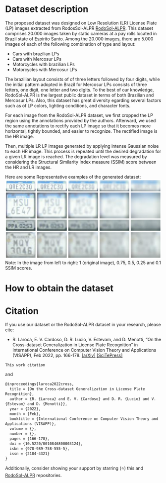 # Dataset description

The proposed dataset was designed on Low Resolution (LR) License Plate (LP) images extracted from RodosSol-ALPR [RodoSol-ALPR](https://github.com/raysonlaroca/rodosol-alpr-dataset). This dataset comprises 20.000 images taken by static cameras at a pay rolls located in Brazil state of Espírito Santo. Among the 20.000 images, there are 5.000 images of each of the following combination of type and layout:

* Cars with brazilian LPs
* Cars with Mercosur LPs
* Motorcycles with brazilian LPs
* Motorcycles with Mercosur LPs

The brazilian layout consists of of three letters followed by four digits, while the initial pattern adopted in Brazil for Mercosur LPs consists of three letters, one digit, one letter and two digits. To the best of our knowledge,  RodoSol-ALPR is the largest public dataset in terms of both Brazilian and Mercosur LPs. Also, this dataset has great diversity egarding several factors such as of LP colors, lighting conditions, and character fonts.

For each image from the RodoSol-ALPR dataset, we first cropped the LP region using the annotations provided by the authors. Afterward, we used the same annotations to rectify each LP image so that it becomes more horizontal, tightly bounded, and easier to recognize. The rectified image is the HR image.

Then, multiple LR LP images generated  by applying intense Gaussian noise to each HR image. This process is repeated until the desired degradation for a given LR image is reached. The degradation level was measured by considering the Structural Similarity Index measure (SSIM) score between the HR and LR images. 

Here are some Representative examples of the generated dataset:
<img src="./media/image.png"/>
Note: In the image from left to right: 1 (original image), 0.75, 0.5, 0.25 and 0.1 SSIM scores.
<br>


# How to obtain the dataset


# Citation

If you use our dataset or the RodoSol-ALPR dataset in your research, please cite:

* R. Laroca, E. V. Cardoso, D. R. Lucio, V. Estevam, and D. Menotti, “On the Cross-dataset Generalization in License Plate Recognition” in International Conference on Computer Vision Theory and Applications (VISAPP), Feb 2022, pp. 166-178. [[arXiv]](https://arxiv.org/abs/2201.00267) [[SciTePress]](https://doi.org/10.5220/0010846800003124)

```
This work citation
```

and

```
@inproceedings{laroca2022cross,
  title = {On the Cross-dataset Generalization in License Plate Recognition},
  author = {R. {Laroca} and E. V. {Cardoso} and D. R. {Lucio} and V. {Estevam} and D. {Menotti}},
  year = {2022},
  month = {Feb},
  booktitle = {International Conference on Computer Vision Theory and Applications (VISAPP)},
  volume = {},
  number = {},
  pages = {166-178},
  doi = {10.5220/0010846800003124},
  isbn = {978-989-758-555-5},
  issn = {2184-4321}
}
```




Additionally, consider showing your support by starring (:star:) this and [RodoSol-ALPR](https://github.com/raysonlaroca/rodosol-alpr-dataset) repositories.

